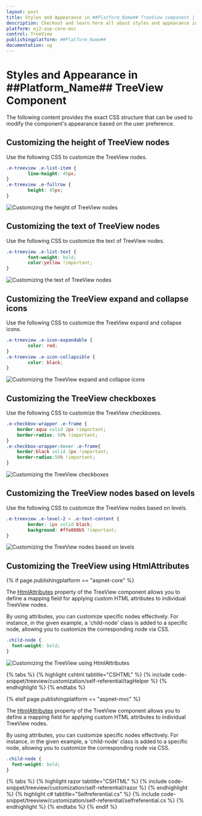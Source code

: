 ```yaml
---
layout: post
title: Styles and Appearance in ##Platform_Name## TreeView component | Syncfusion
description: Checkout and learn here all about styles and appearance in Syncfusion ##Platform_Name# TreeView component of Syncfusion Essential JS 2 and more.
platform: ej2-asp-core-mvc
control: TreeView
publishingplatform: ##Platform_Name##
documentation: ug
---
```


# Styles and Appearance in ##Platform_Name## TreeView Component

The following content provides the exact CSS structure that can be used to modify the component's appearance based on the user preference.

## Customizing the height of TreeView nodes

Use the following CSS to customize the TreeView nodes.

```css
.e-treeview .e-list-item { 
        line-height: 45px; 
} 
.e-treeview .e-fullrow { 
        height: 45px; 
}
```
![Customizing the height of TreeView nodes](./images/customize-node-height.png)

## Customizing the text of TreeView nodes

Use the following CSS to customize the text of TreeView nodes.

```css
.e-treeview .e-list-text { 
        font-weight: bold;
        color:yellow !important;
} 
```
![Customizing the text of TreeView nodes](./images/customize-treeview-text.png)

## Customizing the TreeView expand and collapse icons

Use the following CSS to customize the TreeView expand and collapse icons.

```css
.e-treeview .e-icon-expandable { 
        color: red; 
} 
.e-treeview .e-icon-collapsible { 
        color: black; 
}
```
![Customizing the TreeView expand and collapse icons](./images/customize-expand-collapse-icon.png)

## Customizing the TreeView checkboxes

Use the following CSS to customize the TreeView checkboxes.

```css
.e-checkbox-wrapper .e-frame {
    border:aqua solid 2px !important;
    border-radius: 50% !important;
}
.e-checkbox-wrapper:hover .e-frame{
    border:black solid 2px !important;
    border-radius:50% !important;
}
```
![Customizing the TreeView checkboxes](./images/customize-checkbox.png)

## Customizing the TreeView nodes based on levels

Use the following CSS to customize the TreeView nodes based on levels.

```css
.e-treeview .e-level-2 > .e-text-content { 
        border: 1px solid black; 
        background: #ffe800b5 !important;
} 
```
![Customizing the TreeView nodes based on levels](./images/customize-based-on-level.png)

## Customizing the TreeView using HtmlAttributes

{% if page.publishingplatform == "aspnet-core" %}

The [HtmlAttributes](https://help.syncfusion.com/cr/aspnetcore-js2/Syncfusion.EJ2.Navigations.TreeViewFieldsSettings.html#Syncfusion_EJ2_Navigations_TreeViewFieldsSettings_HtmlAttributes) property of the TreeView component allows you to define a mapping field for applying custom HTML attributes to individual TreeView nodes.

By using attributes, you can customize specific nodes effectively. For instance, in the given example, a 'child-node' class is added to a specific node, allowing you to customize the corresponding node via CSS.

```css
.child-node {
  font-weight: bold;
}
```
![Customizing the TreeView using HtmlAttributes](./images/customize-html-attribute.png)

{% tabs %}
{% highlight cshtml tabtitle="CSHTML" %}
{% include code-snippet/treeview/customization/self-referential/tagHelper %}
{% endhighlight %}
{% endtabs %}

{% elsif page.publishingplatform == "aspnet-mvc" %}


The [HtmlAttributes](https://help.syncfusion.com/cr/aspnetmvc-js2/Syncfusion.EJ2.Navigations.TreeViewFieldsSettings.html#Syncfusion_EJ2_Navigations_TreeViewFieldsSettings_HtmlAttributes) property of the TreeView component allows you to define a mapping field for applying custom HTML attributes to individual TreeView nodes.

By using attributes, you can customize specific nodes effectively. For instance, in the given example, a 'child-node' class is added to a specific node, allowing you to customize the corresponding node via CSS.

```css
.child-node {
  font-weight: bold;
}
```

{% tabs %}
{% highlight razor tabtitle="CSHTML" %}
{% include code-snippet/treeview/customization/self-referential/razor %}
{% endhighlight %}
{% highlight c# tabtitle="Selfreferential.cs" %}
{% include code-snippet/treeview/customization/self-referential/selfreferential.cs %}
{% endhighlight %}
{% endtabs %}
{% endif %}